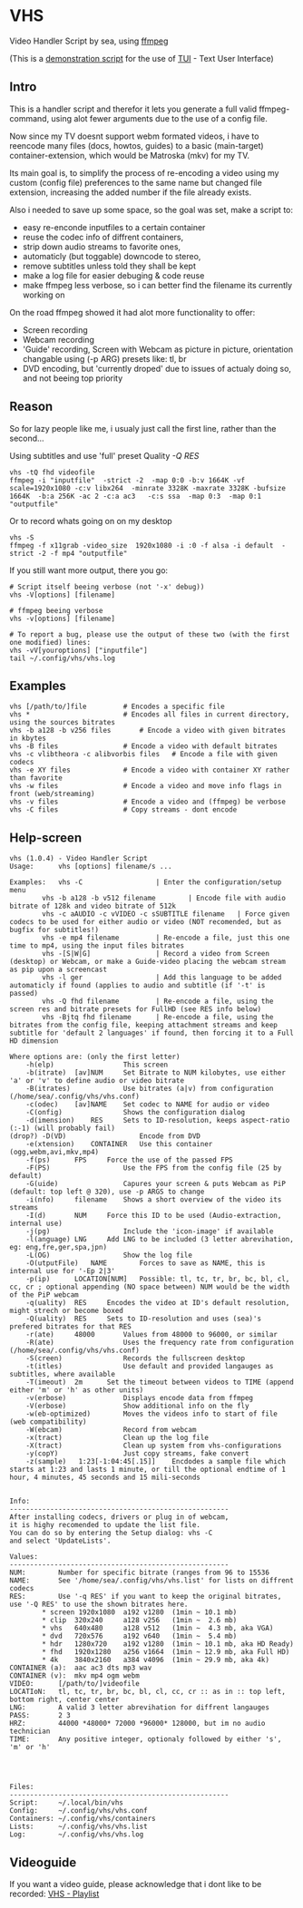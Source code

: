 VHS
===

Video Handler Script by sea, using [ffmpeg](http://ffmpeg.org)

(This is a [demonstration script](http://github.com/sri-arjuna/vhs) for the use of [TUI](http://github.com/sri-arjuna/tui) - Text User Interface)



Intro
-----

This is a handler script and therefor it lets you generate a full valid ffmpeg-command, using alot fewer arguments due to the use of a config file.

Now since my TV doesnt support webm formated videos, i have to reencode many files (docs, howtos, guides) to a basic (main-target) container-extension, which would be Matroska (mkv) for my TV.

Its main goal is, to simplify the process of re-encoding a video using my custom (config file) preferences to the same name but changed file extension, increasing the added number if the file already exists.


Also i needed to save up some space, so the goal was set, make a script to:

* easy re-enconde inputfiles to a certain container
* reuse the codec info of diffrent containers,
* strip down audio streams to favorite ones, 
* automaticly (but toggable) downcode to stereo,
* remove subtitles unless told they shall be kept
* make a log file for easier debuging & code reuse
* make ffmpeg less verbose, so i can better find the filename its currently working on
	
	
	
On the road ffmpeg showed it had alot more functionality to offer:

* Screen recording
* Webcam recording
* 'Guide' recording, Screen with Webcam as picture in picture, orientation changable using (-p ARG) presets like: tl, br
* DVD encoding, but 'currently droped' due to issues of actualy doing so, and not beeing top priority


Reason
------

So for lazy people like me, i usualy just call the first line, rather than the second...

Using subtitles and use 'full' preset Quality *-Q RES*

	vhs -tQ fhd videofile
	ffmpeg -i "inputfile"  -strict -2  -map 0:0 -b:v 1664K -vf scale=1920x1080 -c:v libx264  -minrate 3328K -maxrate 3328K -bufsize 1664K  -b:a 256K -ac 2 -c:a ac3   -c:s ssa  -map 0:3  -map 0:1  "outputfile"


Or to record whats going on on my desktop

	vhs -S
	ffmpeg -f x11grab -video_size  1920x1080 -i :0 -f alsa -i default  -strict -2 -f mp4 "outputfile"



If you still want more output, there you go:

	# Script itself beeing verbose (not '-x' debug))
	vhs -V[options] [filename]
	
	# ffmpeg beeing verbose
	vhs -v[options] [filename]

	# To report a bug, please use the output of these two (with the first one modified) lines:
	vhs -vV[youroptions] ["inputfile"]
	tail ~/.config/vhs/vhs.log


Examples
-----------

	vhs [/path/to/]file			# Encodes a specific file
	vhs *						# Encodes all files in current directory, using the sources bitrates
	vhs -b a128 -b v256 files		# Encode a video with given bitrates in kbytes
	vhs -B files				# Encode a video with default bitrates
	vhs -c vlibtheora -c alibvorbis files	# Encode a file with given codecs
	vhs -e XY files				# Encode a video with container XY rather than favorite
	vhs -w files				# Encode a video and move info flags in front (web/streaming)
	vhs -v files				# Encode a video and (ffmpeg) be verbose
	vhs -C files				# Copy streams - dont encode


Help-screen
-----------

	vhs (1.0.4) - Video Handler Script
	Usage: 		vhs [options] filename/s ...

	Examples:	vhs -C					| Enter the configuration/setup menu
			vhs -b a128 -b v512 filename		| Encode file with audio bitrate of 128k and video bitrate of 512k
			vhs -c aAUDIO -c vVIDEO -c sSUBTITLE filename	| Force given codecs to be used for either audio or video (NOT recomended, but as bugfix for subtitles!)
			vhs -e mp4 filename			| Re-encode a file, just this one time to mp4, using the input files bitrates
			vhs -[S|W|G]				| Record a video from Screen (desktop) or Webcam, or make a Guide-video placing the webcam stream as pip upon a screencast
			vhs -l ger					| Add this language to be added automaticly if found (applies to audio and subtitle (if '-t' is passed)
			vhs -Q fhd filename			| Re-encode a file, using the screen res and bitrate presets for FullHD (see RES info below)
			vhs -Bjtq fhd filename		| Re-encode a file, using the bitrates from the config file, keeping attachment streams and keep subtitle for 'default 2 languages' if found, then forcing it to a Full HD dimension

	Where options are: (only the first letter)
		-h(elp) 				This screen
		-b(itrate)	[av]NUM		Set Bitrate to NUM kilobytes, use either 'a' or 'v' to define audio or video bitrate
		-B(itrates)				Use bitrates (a|v) from configuration (/home/sea/.config/vhs/vhs.conf)
		-c(odec)	[av]NAME	Set codec to NAME for audio or video
		-C(onfig)				Shows the configuration dialog
		-d(imension)	RES		Sets to ID-resolution, keeps aspect-ratio (:-1) (will probably fail)
	(drop?)	-D(VD)					Encode from DVD
		-e(xtension)	CONTAINER	Use this container (ogg,webm,avi,mkv,mp4)
		-f(ps)		FPS		Force the use of the passed FPS
		-F(PS)					Use the FPS from the config file (25 by default)
		-G(uide)				Capures your screen & puts Webcam as PiP (default: top left @ 320), use -p ARGS to change
		-i(nfo)		filename	Shows a short overview of the video its streams
		-I(d)		NUM		Force this ID to be used (Audio-extraction, internal use)
		-j(pg)					Include the 'icon-image' if available
		-l(anguage)	LNG		Add LNG to be included (3 letter abrevihation, eg: eng,fre,ger,spa,jpn)
		-L(OG)					Show the log file
		-O(utputFile)	NAME		Forces to save as NAME, this is internal use for '-Ep 2|3'
		-p(ip)		LOCATION[NUM]	Possible: tl, tc, tr, br, bc, bl, cl, cc, cr ; optional appending (NO space between) NUM would be the width of the PiP webcam
		-q(uality)	RES		Encodes the video at ID's default resolution, might strech or become boxed
		-Q(uality)	RES		Sets to ID-resolution and uses (sea)'s prefered bitrates for that RES
		-r(ate)		48000		Values from 48000 to 96000, or similar
		-R(ate)					Uses the frequency rate from configuration (/home/sea/.config/vhs/vhs.conf)
		-S(creen)				Records the fullscreen desktop
		-t(itles)				Use default and provided langauges as subtitles, where available
		-T(imeout)	2m		Set the timeout between videos to TIME (append either 'm' or 'h' as other units)
		-v(erbose)				Displays encode data from ffmpeg
		-V(erbose)				Show additional info on the fly
		-w(eb-optimized)		Moves the videos info to start of file (web compatibility)
		-W(ebcam)				Record from webcam
		-x(tract)				Clean up the log file
		-X(tract)				Clean up system from vhs-configurations
		-y(copY)				Just copy streams, fake convert
		-z(sample)	 1:23[-1:04:45[.15]]	Encdodes a sample file which starts at 1:23 and lasts 1 minute, or till the optional endtime of 1 hour, 4 minutes, 45 seconds and 15 mili-seconds


	Info:
	------------------------------------------------------
	After installing codecs, drivers or plug in of webcam,
	it is highy recomended to update the list file.
	You can do so by entering the Setup dialog: vhs -C
	and select 'UpdateLists'.

	Values:
	------------------------------------------------------
	NUM:		Number for specific bitrate (ranges from 96 to 15536
	NAME:		See '/home/sea/.config/vhs/vhs.list' for lists on diffrent codecs
	RES:		Use '-q RES' if you want to keep the original bitrates, use '-Q RES' to use the shown bitrates here.
			* screen 1920x1080 	a192 v1280	(1min ~ 10.1 mb)
			* clip	320x240 	a128 v256	(1min ~  2.6 mb)
			* vhs	640x480 	a128 v512	(1min ~  4.3 mb, aka VGA)
			* dvd	720x576 	a192 v640	(1min ~  5.4 mb)
			* hdr	1280x720	a192 v1280	(1min ~ 10.1 mb, aka HD Ready)
			* fhd 	1920x1280	a256 v1664	(1min ~ 12.9 mb, aka Full HD)
			* 4k 	3840x2160	a384 v4096	(1min ~ 29.9 mb, aka 4k)
	CONTAINER (a):	aac ac3 dts mp3 wav
	CONTAINER (v):  mkv mp4 ogm webm
	VIDEO:		[/path/to/]videofile
	LOCATIoN:	tl, tc, tr, br, bc, bl, cl, cc, cr :: as in :: top left, bottom right, center center
	LNG:		A valid 3 letter abrevihation for diffrent langauges
	PASS:		2 3
	HRZ:		44000 *48000* 72000 *96000* 128000, but im no audio technician
	TIME:		Any positive integer, optionaly followed by either 's', 'm' or 'h'




	Files:		
	------------------------------------------------------
	Script:		~/.local/bin/vhs
	Config:		~/.config/vhs/vhs.conf
	Containers:	~/.config/vhs/containers
	Lists:		~/.config/vhs/vhs.list
	Log:		~/.config/vhs/vhs.log


Videoguide
----------

If you want a video guide, please acknowledge that i dont like to be recorded: [VHS - Playlist](https://www.youtube.com/playlist?list=PLLFcWWccyIef2wUuT-KUMzRdlvNj525mG)

